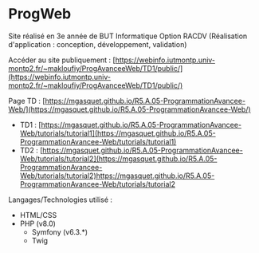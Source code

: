 # ProgWeb

Site réalisé en 3e année de BUT Informatique Option RACDV (Réalisation d'application : conception, développement, validation)

Accéder au site publiquement : [https://webinfo.iutmontp.univ-montp2.fr/~makloufiy/ProgAvanceeWeb/TD1/public/](https://webinfo.iutmontp.univ-montp2.fr/~makloufiy/ProgAvanceeWeb/TD1/public/)

Page TD : [https://mgasquet.github.io/R5.A.05-ProgrammationAvancee-Web/](https://mgasquet.github.io/R5.A.05-ProgrammationAvancee-Web/)
- TD1 : [https://mgasquet.github.io/R5.A.05-ProgrammationAvancee-Web/tutorials/tutorial1](https://mgasquet.github.io/R5.A.05-ProgrammationAvancee-Web/tutorials/tutorial1)
- TD2 : [https://mgasquet.github.io/R5.A.05-ProgrammationAvancee-Web/tutorials/tutorial2](https://mgasquet.github.io/R5.A.05-ProgrammationAvancee-Web/tutorials/tutorial2)https://mgasquet.github.io/R5.A.05-ProgrammationAvancee-Web/tutorials/tutorial2

Langages/Technologies utilisé :
- HTML/CSS
- PHP (v8.0)
  - Symfony (v6.3.*)
  - Twig
